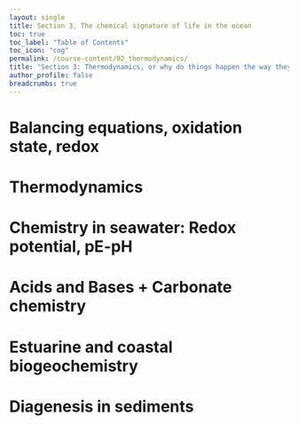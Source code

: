 ```yaml
---
layout: single
title: Section 3, The chemical signature of life in the ocean
toc: true
toc_label: "Table of Contents"
toc_icon: "cog"
permalink: /course-content/02_thermodynamics/
title: "Section 3: Thermodynamics, or why do things happen the way they do?"
author_profile: false
breadcrumbs: true
---
```


# Balancing equations, oxidation state, redox
# Thermodynamics
# Chemistry in seawater: Redox potential, pE-pH
# Acids and Bases + Carbonate chemistry
# Estuarine and coastal biogeochemistry 
# Diagenesis in sediments

